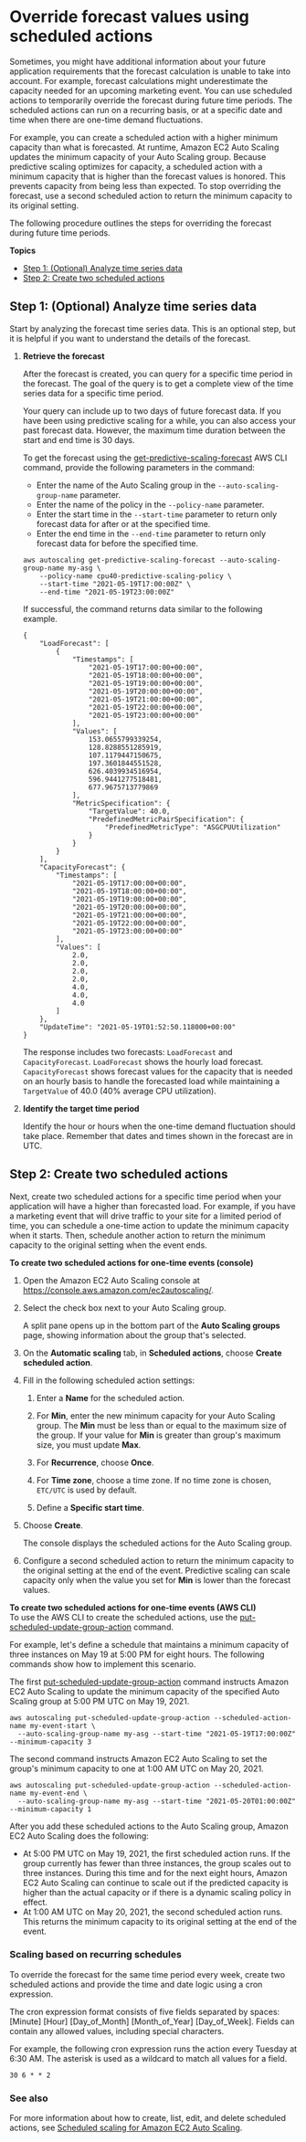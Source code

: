 # Override forecast values using scheduled actions<a name="predictive-scaling-overriding-forecast-capacity"></a>

Sometimes, you might have additional information about your future application requirements that the forecast calculation is unable to take into account\. For example, forecast calculations might underestimate the capacity needed for an upcoming marketing event\. You can use scheduled actions to temporarily override the forecast during future time periods\. The scheduled actions can run on a recurring basis, or at a specific date and time when there are one\-time demand fluctuations\. 

For example, you can create a scheduled action with a higher minimum capacity than what is forecasted\. At runtime, Amazon EC2 Auto Scaling updates the minimum capacity of your Auto Scaling group\. Because predictive scaling optimizes for capacity, a scheduled action with a minimum capacity that is higher than the forecast values is honored\. This prevents capacity from being less than expected\. To stop overriding the forecast, use a second scheduled action to return the minimum capacity to its original setting\.

The following procedure outlines the steps for overriding the forecast during future time periods\. 

**Topics**
+ [Step 1: \(Optional\) Analyze time series data](#analyzing-time-series-data)
+ [Step 2: Create two scheduled actions](#scheduling-capacity)

## Step 1: \(Optional\) Analyze time series data<a name="analyzing-time-series-data"></a>

Start by analyzing the forecast time series data\. This is an optional step, but it is helpful if you want to understand the details of the forecast\.

1. **Retrieve the forecast**

   After the forecast is created, you can query for a specific time period in the forecast\. The goal of the query is to get a complete view of the time series data for a specific time period\. 

   Your query can include up to two days of future forecast data\. If you have been using predictive scaling for a while, you can also access your past forecast data\. However, the maximum time duration between the start and end time is 30 days\. 

   To get the forecast using the [get\-predictive\-scaling\-forecast](https://docs.aws.amazon.com/cli/latest/reference/autoscaling/get-predictive-scaling-forecast.html) AWS CLI command, provide the following parameters in the command: 
   + Enter the name of the Auto Scaling group in the `--auto-scaling-group-name` parameter\. 
   + Enter the name of the policy in the `--policy-name` parameter\. 
   + Enter the start time in the `--start-time` parameter to return only forecast data for after or at the specified time\.
   + Enter the end time in the `--end-time` parameter to return only forecast data for before the specified time\. 

   ```
   aws autoscaling get-predictive-scaling-forecast --auto-scaling-group-name my-asg \
       --policy-name cpu40-predictive-scaling-policy \
       --start-time "2021-05-19T17:00:00Z" \
       --end-time "2021-05-19T23:00:00Z"
   ```

   If successful, the command returns data similar to the following example\. 

   ```
   {
       "LoadForecast": [
           {
               "Timestamps": [
                   "2021-05-19T17:00:00+00:00",
                   "2021-05-19T18:00:00+00:00",
                   "2021-05-19T19:00:00+00:00",
                   "2021-05-19T20:00:00+00:00",
                   "2021-05-19T21:00:00+00:00",
                   "2021-05-19T22:00:00+00:00",
                   "2021-05-19T23:00:00+00:00"
               ],
               "Values": [
                   153.0655799339254,
                   128.8288551285919,
                   107.1179447150675,
                   197.3601844551528,
                   626.4039934516954,
                   596.9441277518481,
                   677.9675713779869
               ],
               "MetricSpecification": {
                   "TargetValue": 40.0,
                   "PredefinedMetricPairSpecification": {
                       "PredefinedMetricType": "ASGCPUUtilization"
                   }
               }
           }
       ],
       "CapacityForecast": {
           "Timestamps": [
               "2021-05-19T17:00:00+00:00",
               "2021-05-19T18:00:00+00:00",
               "2021-05-19T19:00:00+00:00",
               "2021-05-19T20:00:00+00:00",
               "2021-05-19T21:00:00+00:00",
               "2021-05-19T22:00:00+00:00",
               "2021-05-19T23:00:00+00:00"
           ],
           "Values": [
               2.0,
               2.0,
               2.0,
               2.0,
               4.0,
               4.0,
               4.0
           ]
       },
       "UpdateTime": "2021-05-19T01:52:50.118000+00:00"
   }
   ```

   The response includes two forecasts: `LoadForecast` and `CapacityForecast`\. `LoadForecast` shows the hourly load forecast\. `CapacityForecast` shows forecast values for the capacity that is needed on an hourly basis to handle the forecasted load while maintaining a `TargetValue` of 40\.0 \(40% average CPU utilization\)\.

1. **Identify the target time period**

   Identify the hour or hours when the one\-time demand fluctuation should take place\. Remember that dates and times shown in the forecast are in UTC\.

## Step 2: Create two scheduled actions<a name="scheduling-capacity"></a>

Next, create two scheduled actions for a specific time period when your application will have a higher than forecasted load\. For example, if you have a marketing event that will drive traffic to your site for a limited period of time, you can schedule a one\-time action to update the minimum capacity when it starts\. Then, schedule another action to return the minimum capacity to the original setting when the event ends\. 

**To create two scheduled actions for one\-time events \(console\)**

1. Open the Amazon EC2 Auto Scaling console at [https://console\.aws\.amazon\.com/ec2autoscaling/](https://console.aws.amazon.com/ec2autoscaling/)\.

1. Select the check box next to your Auto Scaling group\.

   A split pane opens up in the bottom part of the **Auto Scaling groups** page, showing information about the group that's selected\. 

1. On the **Automatic scaling** tab, in **Scheduled actions**, choose **Create scheduled action**\.

1. Fill in the following scheduled action settings:

   1. Enter a **Name** for the scheduled action\.

   1. For **Min**, enter the new minimum capacity for your Auto Scaling group\. The **Min** must be less than or equal to the maximum size of the group\. If your value for **Min** is greater than group's maximum size, you must update **Max**\. 

   1. For **Recurrence**, choose **Once**\.

   1. For **Time zone**, choose a time zone\. If no time zone is chosen, `ETC/UTC` is used by default\.

   1. Define a **Specific start time**\. 

1. Choose **Create**\.

   The console displays the scheduled actions for the Auto Scaling group\. 

1. Configure a second scheduled action to return the minimum capacity to the original setting at the end of the event\. Predictive scaling can scale capacity only when the value you set for **Min** is lower than the forecast values\.

**To create two scheduled actions for one\-time events \(AWS CLI\)**  
To use the AWS CLI to create the scheduled actions, use the [put\-scheduled\-update\-group\-action](https://docs.aws.amazon.com/cli/latest/reference/autoscaling/put-scheduled-update-group-action.html) command\. 

For example, let's define a schedule that maintains a minimum capacity of three instances on May 19 at 5:00 PM for eight hours\. The following commands show how to implement this scenario\.

The first [put\-scheduled\-update\-group\-action](https://docs.aws.amazon.com/cli/latest/reference/autoscaling/put-scheduled-update-group-action.html) command instructs Amazon EC2 Auto Scaling to update the minimum capacity of the specified Auto Scaling group at 5:00 PM UTC on May 19, 2021\. 

```
aws autoscaling put-scheduled-update-group-action --scheduled-action-name my-event-start \
  --auto-scaling-group-name my-asg --start-time "2021-05-19T17:00:00Z" --minimum-capacity 3
```

The second command instructs Amazon EC2 Auto Scaling to set the group's minimum capacity to one at 1:00 AM UTC on May 20, 2021\. 

```
aws autoscaling put-scheduled-update-group-action --scheduled-action-name my-event-end \
  --auto-scaling-group-name my-asg --start-time "2021-05-20T01:00:00Z" --minimum-capacity 1
```

After you add these scheduled actions to the Auto Scaling group, Amazon EC2 Auto Scaling does the following: 
+ At 5:00 PM UTC on May 19, 2021, the first scheduled action runs\. If the group currently has fewer than three instances, the group scales out to three instances\. During this time and for the next eight hours, Amazon EC2 Auto Scaling can continue to scale out if the predicted capacity is higher than the actual capacity or if there is a dynamic scaling policy in effect\. 
+ At 1:00 AM UTC on May 20, 2021, the second scheduled action runs\. This returns the minimum capacity to its original setting at the end of the event\.

### Scaling based on recurring schedules<a name="scheduling-recurring-actions"></a>

To override the forecast for the same time period every week, create two scheduled actions and provide the time and date logic using a cron expression\. 

The cron expression format consists of five fields separated by spaces: \[Minute\] \[Hour\] \[Day\_of\_Month\] \[Month\_of\_Year\] \[Day\_of\_Week\]\. Fields can contain any allowed values, including special characters\. 

For example, the following cron expression runs the action every Tuesday at 6:30 AM\. The asterisk is used as a wildcard to match all values for a field\.

```
30 6 * * 2
```

### See also<a name="scheduling-scaling-see-also"></a>

For more information about how to create, list, edit, and delete scheduled actions, see [Scheduled scaling for Amazon EC2 Auto Scaling](ec2-auto-scaling-scheduled-scaling.md)\.